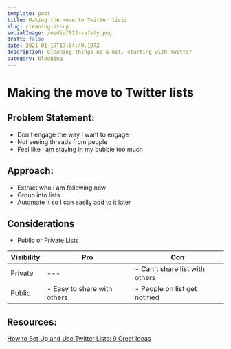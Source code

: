 ```yaml
---
template: post
title: Making the move to Twitter lists
slug: cleaning-it-up
socialImage: /media/012-safety.png
draft: false
date: 2021-01-19T17:04:49.197Z
description: Cleaning things up a bit, starting with Twitter
category: blogging
---
```


# Making the move to Twitter lists

## Problem Statement:
- Don't engage the way I want to engage
- Not seeing threads from people
- Feel like I am staying in my bubble too much
 
## Approach:
- Extract who I am following now
- Group into lists
- Automate it so I can easily add to it later

## Considerations

- Public or Private Lists

| Visibility | Pro | Con |
| ---------- | --- | --- |
| Private | --- | - Can't share list with others |
| Public | - Easy to share with others | - People on list get notified |

## Resources:
[How to Set Up and Use Twitter Lists: 9 Great Ideas](https://blog.hootsuite.com/twitter-lists-new-follow/)